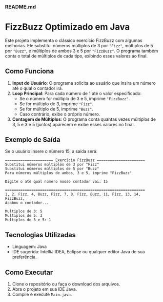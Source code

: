 ### README.md

# FizzBuzz Optimizado em Java

Este projeto implementa o clássico exercício FizzBuzz com algumas melhorias. Ele substitui números múltiplos de 3 por `"Fizz"`, múltiplos de 5 por `"Buzz"`, e múltiplos de ambos 3 e 5 por `"FizzBuzz"`. O programa também conta o total de múltiplos de cada tipo, exibindo esses valores ao final.

## Como Funciona

1. **Input do Usuário**: O programa solicita ao usuário que insira um número até o qual o contador irá.
2. **Loop Principal**: Para cada número de 1 até o valor especificado:
   - Se o número for múltiplo de 3 e 5, imprime `"FizzBuzz"`.
   - Se for múltiplo de 3, imprime `"Fizz"`.
   - Se for múltiplo de 5, imprime `"Buzz"`.
   - Caso contrário, exibe o próprio número.
3. **Contagem de Múltiplos**: O programa conta quantas vezes múltiplos de 3, 5 e 3 e 5 (juntos) aparecem e exibe esses valores no final.

## Exemplo de Saída

Se o usuário insere o número 15, a saída será:

```
====================== Exercício FizzBuzz ======================
Substitui números múltiplos de 3 por "Fizz"
Substitui números múltiplos de 5 por "Buzz"
Para números múltiplos de ambos, 3 e 5, imprime "FizzBuzz"

Digite o até qual número nosso contador vai: 15

================================================================
1, 2, Fizz, 4, Buzz, Fizz, 7, 8, Fizz, Buzz, 11, Fizz, 13, 14, FizzBuzz, 
Acabou o contador...

Multiplos de 3: 5
Multiplos de 5: 3
Multiplos de 3 e 5: 1
```

## Tecnologias Utilizadas

- Linguagem: Java
- IDE sugerida: IntelliJ IDEA, Eclipse ou qualquer editor Java de sua preferência.

## Como Executar

1. Clone o repositório ou faça o download dos arquivos.
2. Abra o projeto em sua IDE Java.
3. Compile e execute `Main.java`.
